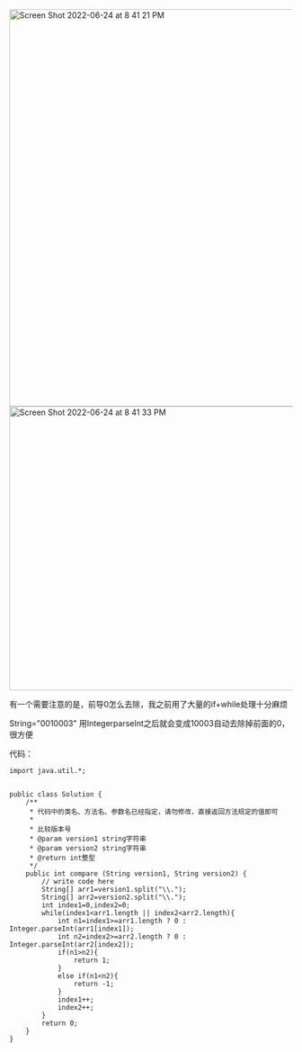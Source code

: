 <img width="706" alt="Screen Shot 2022-06-24 at 8 41 21 PM" src="https://user-images.githubusercontent.com/59748598/175756862-8f211d90-f15d-49a5-b901-ec6985f44177.png">

<img width="505" alt="Screen Shot 2022-06-24 at 8 41 33 PM" src="https://user-images.githubusercontent.com/59748598/175756868-ba1be4fb-a751-4387-85bf-4fe3108487b7.png">

有一个需要注意的是，前导0怎么去除，我之前用了大量的if+while处理十分麻烦

String="0010003" 用IntegerparseInt之后就会变成10003自动去除掉前面的0，很方便

代码：
```` 
import java.util.*;


public class Solution {
    /**
     * 代码中的类名、方法名、参数名已经指定，请勿修改，直接返回方法规定的值即可
     *
     * 比较版本号
     * @param version1 string字符串 
     * @param version2 string字符串 
     * @return int整型
     */
    public int compare (String version1, String version2) {
        // write code here
        String[] arr1=version1.split("\\.");
        String[] arr2=version2.split("\\.");
        int index1=0,index2=0;
        while(index1<arr1.length || index2<arr2.length){
            int n1=index1>=arr1.length ? 0 : Integer.parseInt(arr1[index1]);
            int n2=index2>=arr2.length ? 0 : Integer.parseInt(arr2[index2]);
            if(n1>n2){
                return 1;
            }
            else if(n1<n2){
                return -1;
            }
            index1++;
            index2++;
        }
        return 0;
    }
}
````






